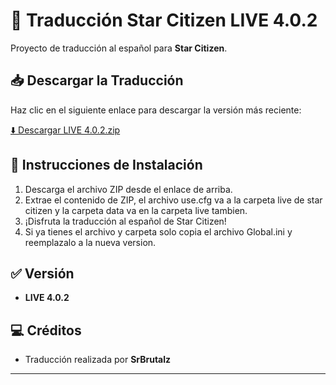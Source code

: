 # 🚀 Traducción Star Citizen LIVE 4.0.2

Proyecto de traducción al español para **Star Citizen**.

## 📥 Descargar la Traducción
Haz clic en el siguiente enlace para descargar la versión más reciente:

[⬇️ Descargar LIVE 4.0.2.zip](https://github.com/SrBrutalz/Traduccion-sc/raw/main/LIVE%204.0.2.zip)

## 📄 Instrucciones de Instalación
1. Descarga el archivo ZIP desde el enlace de arriba.
2. Extrae el contenido de ZIP, el archivo use.cfg va a la carpeta live de star citizen y la carpeta data va en la carpeta live tambien.
3. ¡Disfruta la traducción al español de Star Citizen!
4. Si ya tienes el archivo y carpeta solo copia el archivo Global.ini y reemplazalo a la nueva version.
## ✅ Versión
- **LIVE 4.0.2**

## 💻 Créditos
- Traducción realizada por **SrBrutalz**

---
